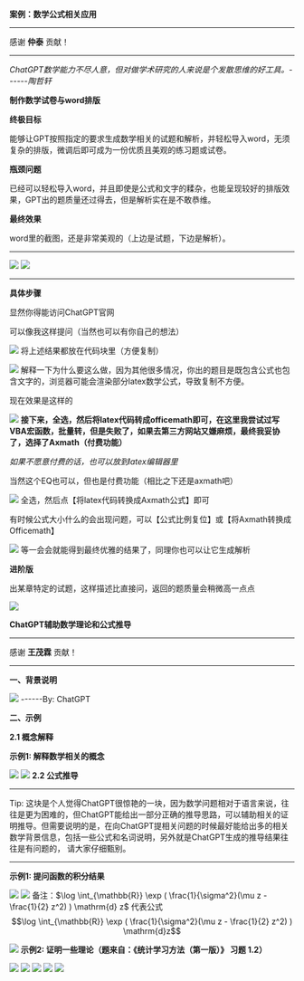 **案例：数学公式相关应用**

  -----------------------------------------------------------------------
  感谢 **仲泰** 贡献！

  -----------------------------------------------------------------------

*ChatGPT数学能力不尽人意，但对做学术研究的人来说是个发散思维的好工具。------陶哲轩*

**制作数学试卷与word排版**

**终极目标**

能够让GPT按照指定的要求生成数学相关的试题和解析，并轻松导入word，无须复杂的排版，微调后即可成为一份优质且美观的练习题或试卷。

**瓶颈问题**

已经可以轻松导入word，并且即使是公式和文字的糅杂，也能呈现较好的排版效果，GPT出的题质量还过得去，但是解析实在是不敢恭维。

**最终效果**

word里的截图，还是非常美观的（上边是试题，下边是解析）。

  ------------------------------------------------------------------------- ---------------------------------------------------------------------------
  ![](../img/folder3/数学公式相关应用/image1.png)
  ![](../img/folder3/数学公式相关应用/image12.png)

  ------------------------------------------------------------------------- ---------------------------------------------------------------------------

**具体步骤**

显然你得能访问ChatGPT官网

可以像我这样提问（当然也可以有你自己的想法）

![](../img/folder3/数学公式相关应用/image13.png)
将上述结果都放在代码块里（方便复制）

![](../img/folder3/数学公式相关应用/image14.png)
解释一下为什么要这么做，因为其他很多情况，你出的题目是既包含公式也包含文字的，浏览器可能会渲染部分latex数学公式，导致复制不方便。

现在效果是这样的

![](../img/folder3/数学公式相关应用/image15.png)
**接下来，全选，然后将latex代码转成officemath即可，在这里我尝试过写VBA宏函数，批量转，但是失败了，如果去第三方网站又嫌麻烦，最终我妥协了，选择了Axmath（付费功能）**

*如果不愿意付费的话，也可以放到latex编辑器里*

当然这个EQ也可以，但也是付费功能（相比之下还是axmath吧）

![](../img/folder3/数学公式相关应用/image16.png)
全选，然后点【将latex代码转换成Axmath公式】即可

有时候公式大小什么的会出现问题，可以【公式比例复位】或【将Axmath转换成Officemath】

![](../img/folder3/数学公式相关应用/image17.png)
等一会会就能得到最终优雅的结果了，同理你也可以让它生成解析

**进阶版**

出某章特定的试题，这样描述比直接问，返回的题质量会稍微高一点点

![](../img/folder3/数学公式相关应用/image18.png)

**ChatGPT辅助数学理论和公式推导**

  -----------------------------------------------------------------------
  感谢 **王茂霖** 贡献！

  -----------------------------------------------------------------------

**一、背景说明**

![](../img/folder3/数学公式相关应用/image19.png)
------By: ChatGPT

**二、示例**

**2.1 概念解释**

**示例1: 解释数学相关的概念**

![](../img/folder3/数学公式相关应用/image2.png)
![](../img/folder3/数学公式相关应用/image3.png)
**2.2 公式推导**

  ------------------------------------------------------------------------------------------------------------------------------------------------------------------------------------------------------------------------------------------------------------------------------------------------
  Tip:
  这块是个人觉得ChatGPT很惊艳的一块，因为数学问题相对于语言来说，往往是更为困难的，但ChatGPT能给出一部分正确的推导思路，可以辅助相关的证明推导。但需要说明的是，在向ChatGPT提相关问题的时候最好能给出多的相关数学背景信息，包括一些公式和名词说明，另外就是ChatGPT生成的推导结果往往是有问题的，
  请大家仔细甄别。

  ------------------------------------------------------------------------------------------------------------------------------------------------------------------------------------------------------------------------------------------------------------------------------------------------

**示例1: 提问函数的积分结果**

![](../img/folder3/数学公式相关应用/image4.png)
![](../img/folder3/数学公式相关应用/image5.png)
备注：\$\\log \\int\_{\\mathbb{R}} \\exp ( \\frac{1}{\\sigma\^2}(\\mu
z - \\frac{1}{2} z\^2) ) \\mathrm{d} z\$
代表公式 
$$\log \int_{\mathbb{R}} \exp ( \frac{1}{\sigma^2}(\mu z - \frac{1}{2} z^2) ) \mathrm{d}z$$

![](../img/folder3/数学公式相关应用/image6.png)
**示例2: 证明一些理论（题来自：《统计学习方法（第一版）》 习题 1.2）**

![](../img/folder3/数学公式相关应用/image7.png)
![](../img/folder3/数学公式相关应用/image8.png)
![](../img/folder3/数学公式相关应用/image9.png)
![](../img/folder3/数学公式相关应用/image10.png)
![](../img/folder3/数学公式相关应用/image11.png)
